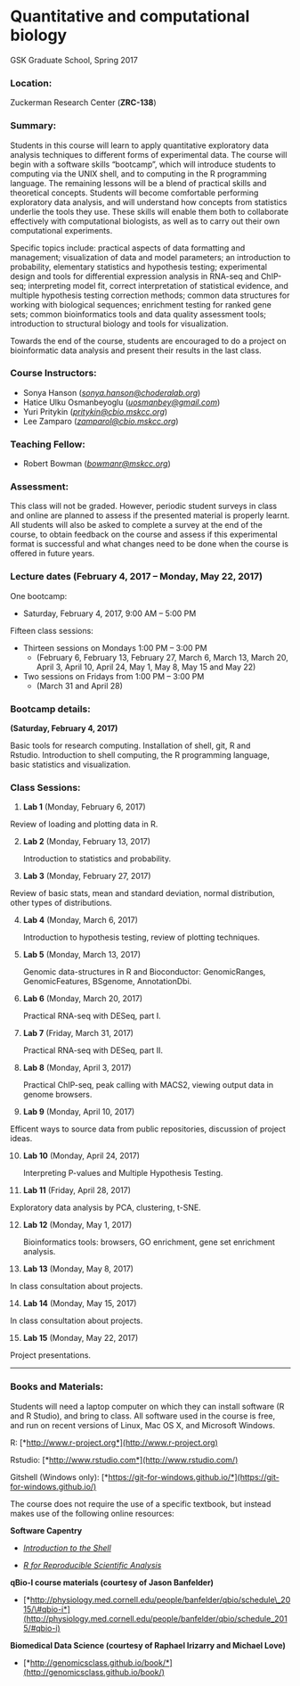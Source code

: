 # Quantitative and computational biology

GSK Graduate School, Spring 2017

### Location: 

Zuckerman Research Center (**ZRC-138**)

### Summary: 

Students in this course will learn to apply quantitative exploratory
data analysis techniques to different forms of experimental data. The
course will begin with a software skills “bootcamp”, which will
introduce students to computing via the UNIX shell, and to computing in
the R programming language. The remaining lessons will be a blend of
practical skills and theoretical concepts. Students will become
comfortable performing exploratory data analysis, and will understand
how concepts from statistics underlie the tools they use. These skills
will enable them both to collaborate effectively with computational
biologists, as well as to carry out their own computational experiments.

Specific topics include: practical aspects of data formatting and
management; visualization of data and model parameters; an introduction
to probability, elementary statistics and hypothesis testing;
experimental design and tools for differential expression analysis in
RNA-seq and ChIP-seq; interpreting model fit, correct interpretation of
statistical evidence, and multiple hypothesis testing correction
methods; common data structures for working with biological sequences;
enrichment testing for ranked gene sets; common bioinformatics tools and
data quality assessment tools; introduction to structural biology and
tools for visualization.

Towards the end of the course, students are encouraged to do a project
on bioinformatic data analysis and present their results in the last
class.

### Course Instructors:
- Sonya Hanson ([*sonya.hanson@choderalab.org*](mailto:sonya.hanson@choderalab.org))
- Hatice Ulku Osmanbeyoglu ([*uosmanbey@gmail.com*](mailto:uosmanbey@gmail.com))
- Yuri Pritykin ([*pritykin@cbio.mskcc.org*](mailto:pritykin@cbio.mskcc.org))
- Lee Zamparo ([*zamparol@cbio.mskcc.org*](mailto:zamparol@cbio.mskcc.org))

### Teaching Fellow:
- Robert Bowman ([*bowmanr@mskcc.org*](mailto:bowmanr@mskcc.org))

### Assessment:

This class will not be graded. However, periodic student surveys in
class and online are planned to assess if the presented material is
properly learnt. All students will also be asked to complete a survey at
the end of the course, to obtain feedback on the course and assess if
this experimental format is successful and what changes need to be done
when the course is offered in future years.

### Lecture dates (February 4, 2017 – Monday, May 22, 2017)

One bootcamp: 
- Saturday, February 4, 2017, 9:00 AM – 5:00 PM

Fifteen class sessions:
- Thirteen sessions on Mondays 1:00 PM – 3:00 PM 
   - (February 6, February 13, February 27, March 6, March 13, March 20, April 3, April 10, April 24, May 1, May 8, May 15 and May 22)
- Two sessions on Fridays from 1:00 PM – 3:00 PM 
   - (March 31 and April 28)

### Bootcamp details:

 **(Saturday, February 4, 2017)** 

   Basic tools for research computing. Installation of shell, git, R and  
   Rstudio. Introduction to shell computing, the R programming language,  
   basic statistics and visualization.

### Class Sessions:

1.  **Lab 1** (Monday, February 6, 2017)

   Review of loading and plotting data in R. 
   
2. **Lab 2** (Monday, February 13, 2017)

   Introduction to statistics and probability. 

3.  **Lab 3** (Monday, February 27, 2017)

   Review of basic stats, mean and standard deviation, normal distribution, other types of distributions.
   
4. **Lab 4** (Monday, March 6, 2017)

   Introduction to hypothesis testing, review of plotting techniques.
   
5. **Lab 5** (Monday, March 13, 2017)

   Genomic data-structures in R and Bioconductor: GenomicRanges, GenomicFeatures, BSgenome, AnnotationDbi.

6. **Lab 6** (Monday, March 20, 2017)

   Practical RNA-seq with DESeq, part I.
   
7. **Lab 7** (Friday, March 31, 2017)

   Practical RNA-seq with DESeq, part II.

8. **Lab 8** (Monday, April 3, 2017)

   Practical ChIP-seq, peak calling with MACS2, viewing output data in genome browsers.   

9.  **Lab 9** (Monday, April 10, 2017)

   Efficent ways to source data from public repositories, discussion of project ideas.
   
10. **Lab 10** (Monday, April 24, 2017)

    Interpreting P-values and Multiple Hypothesis Testing.

11. **Lab 11** (Friday, April 28, 2017)

   Exploratory data analysis by PCA, clustering, t-SNE.

12. **Lab 12** (Monday, May 1, 2017)

    Bioinformatics tools: browsers, GO enrichment, gene set enrichment analysis.

13. **Lab 13** (Monday, May 8, 2017)

   In class consultation about projects.

14. **Lab 14** (Monday, May 15, 2017)

   In class consultation about projects.
   
15. **Lab 15** (Monday, May 22, 2017)
   
   Project presentations.

---

### Books and Materials: 

Students will need a laptop computer on which they can install software
(R and R Studio), and bring to class. All software used in the course is
free, and run on recent versions of Linux, Mac OS X, and Microsoft
Windows.

R: [*http://www.r-project.org*](http://www.r-project.org)

Rstudio: [*http://www.rstudio.com*](http://www.rstudio.com/)

Gitshell (Windows only):
[*https://git-for-windows.github.io/*](https://git-for-windows.github.io/)

The course does not require the use of a specific textbook, but instead
makes use of the following online resources:

**Software Capentry**

-   [*Introduction to the Shell*](http://swcarpentry.github.io/shell-novice/)

-   [*R for Reproducible Scientific Analysis*](http://swcarpentry.github.io/r-novice-gapminder/)

**qBio-I course materials (courtesy of Jason Banfelder)**

-   [*http://physiology.med.cornell.edu/people/banfelder/qbio/schedule\_2015/\#qbio-i*](http://physiology.med.cornell.edu/people/banfelder/qbio/schedule_2015/#qbio-i)

**Biomedical Data Science (courtesy of Raphael Irizarry and Michael
Love)**

-   [*http://genomicsclass.github.io/book/*](http://genomicsclass.github.io/book/)



